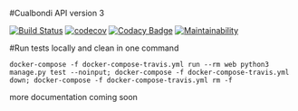 #Cualbondi API version 3

[![Build Status](https://travis-ci.org/cualbondi/web.svg?branch=master)](https://travis-ci.org/cualbondi/web)
[![codecov](https://codecov.io/gh/cualbondi/web/branch/master/graph/badge.svg)](https://codecov.io/gh/cualbondi/web)
[![Codacy Badge](https://api.codacy.com/project/badge/Grade/130a1b9f44214a90b4781c9b0b11ba57)](https://www.codacy.com/app/jperelli/web?utm_source=github.com&amp;utm_medium=referral&amp;utm_content=cualbondi/web&amp;utm_campaign=Badge_Grade)
[![Maintainability](https://api.codeclimate.com/v1/badges/b31b447ad26392a9ce15/maintainability)](https://codeclimate.com/github/cualbondi/web/maintainability)

#Run tests locally and clean in one command

    docker-compose -f docker-compose-travis.yml run --rm web python3 manage.py test --noinput; docker-compose -f docker-compose-travis.yml down; docker-compose -f docker-compose-travis.yml rm -f

more documentation coming soon

